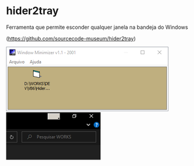 # hider2tray
Ferramenta que permite esconder qualquer janela na bandeja do Windows

(https://github.com/sourcecode-museum/hider2tray)

![Capa](./screenshot.png?raw=true "Capa")
![button](./screenshot2.png?raw=true "button")
